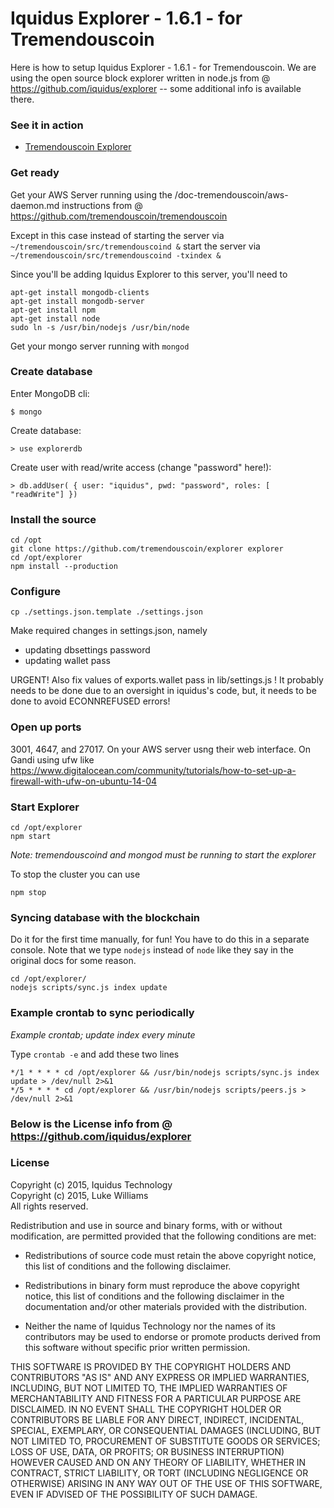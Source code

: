 Iquidus Explorer - 1.6.1 - for Tremendouscoin
================

Here is how to setup Iquidus Explorer - 1.6.1 - for Tremendouscoin.
We are using the open source block explorer written in node.js from @ https://github.com/iquidus/explorer -- some additional info is available there.

### See it in action

*  [Tremendouscoin Explorer](http://tremendouscoin.info/)

### Get ready

Get your AWS Server running using the /doc-tremendouscoin/aws-daemon.md instructions from @ https://github.com/tremendouscoin/tremendouscoin

Except in this case instead of starting the server via ```~/tremendouscoin/src/tremendouscoind &```
start the server via ```~/tremendouscoin/src/tremendouscoind -txindex &```


Since you'll be adding Iquidus Explorer to this server, you'll need to

```
apt-get install mongodb-clients
apt-get install mongodb-server
apt-get install npm
apt-get install node
sudo ln -s /usr/bin/nodejs /usr/bin/node

```

Get your mongo server running with ```mongod```

### Create database

Enter MongoDB cli:

    $ mongo

Create database:

    > use explorerdb

Create user with read/write access (change "password" here!):

    > db.addUser( { user: "iquidus", pwd: "password", roles: [ "readWrite"] })

### Install the source

    cd /opt
    git clone https://github.com/tremendouscoin/explorer explorer
    cd /opt/explorer
    npm install --production

### Configure

    cp ./settings.json.template ./settings.json

Make required changes in settings.json, namely

*   updating dbsettings password
*   updating wallet pass

URGENT! Also fix values of exports.wallet pass in lib/settings.js !
It probably needs to be done due to an oversight in iquidus's code, but, it needs to be done to avoid ECONNREFUSED errors!

### Open up ports
3001, 4647, and 27017.
On your AWS server usng their web interface.
On Gandi using ufw like https://www.digitalocean.com/community/tutorials/how-to-set-up-a-firewall-with-ufw-on-ubuntu-14-04

### Start Explorer

    cd /opt/explorer
    npm start

*Note: tremendouscoind and mongod must be running to start the explorer*

To stop the cluster you can use

    npm stop

### Syncing database with the blockchain

Do it for the first time manually, for fun!
You have to do this in a separate console.
Note that we type ```nodejs``` instead of ```node``` like they say in the original docs for some reason.

```
cd /opt/explorer/
nodejs scripts/sync.js index update
```

### Example crontab to sync periodically

*Example crontab; update index every minute*

Type ```crontab -e``` and add these two lines

    */1 * * * * cd /opt/explorer && /usr/bin/nodejs scripts/sync.js index update > /dev/null 2>&1
    */5 * * * * cd /opt/explorer && /usr/bin/nodejs scripts/peers.js > /dev/null 2>&1

### Below is the License info from @ https://github.com/iquidus/explorer

### License

Copyright (c) 2015, Iquidus Technology  
Copyright (c) 2015, Luke Williams  
All rights reserved.

Redistribution and use in source and binary forms, with or without
modification, are permitted provided that the following conditions are met:

* Redistributions of source code must retain the above copyright notice, this
  list of conditions and the following disclaimer.

* Redistributions in binary form must reproduce the above copyright notice,
  this list of conditions and the following disclaimer in the documentation
  and/or other materials provided with the distribution.

* Neither the name of Iquidus Technology nor the names of its
  contributors may be used to endorse or promote products derived from
  this software without specific prior written permission.

THIS SOFTWARE IS PROVIDED BY THE COPYRIGHT HOLDERS AND CONTRIBUTORS "AS IS"
AND ANY EXPRESS OR IMPLIED WARRANTIES, INCLUDING, BUT NOT LIMITED TO, THE
IMPLIED WARRANTIES OF MERCHANTABILITY AND FITNESS FOR A PARTICULAR PURPOSE ARE
DISCLAIMED. IN NO EVENT SHALL THE COPYRIGHT HOLDER OR CONTRIBUTORS BE LIABLE
FOR ANY DIRECT, INDIRECT, INCIDENTAL, SPECIAL, EXEMPLARY, OR CONSEQUENTIAL
DAMAGES (INCLUDING, BUT NOT LIMITED TO, PROCUREMENT OF SUBSTITUTE GOODS OR
SERVICES; LOSS OF USE, DATA, OR PROFITS; OR BUSINESS INTERRUPTION) HOWEVER
CAUSED AND ON ANY THEORY OF LIABILITY, WHETHER IN CONTRACT, STRICT LIABILITY,
OR TORT (INCLUDING NEGLIGENCE OR OTHERWISE) ARISING IN ANY WAY OUT OF THE USE
OF THIS SOFTWARE, EVEN IF ADVISED OF THE POSSIBILITY OF SUCH DAMAGE.
